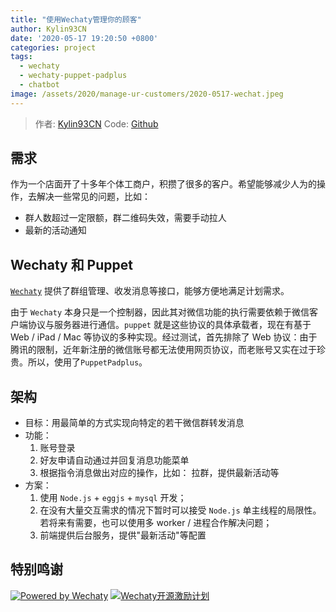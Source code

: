 ```yaml
---
title: "使用Wechaty管理你的顾客"
author: Kylin93CN
date: '2020-05-17 19:20:50 +0800'
categories: project
tags:
  - wechaty
  - wechaty-puppet-padplus
  - chatbot
image: /assets/2020/manage-ur-customers/2020-0517-wechat.jpeg
---
```


> 作者: [Kylin93CN](https://github.com/Kylin93CN)
> Code: [Github](https://github.com/Kylin93CN/wechaty-bot-XueMiEr)

## 需求

作为一个店面开了十多年个体工商户，积攒了很多的客户。希望能够减少人为的操作，去解决一些常见的问题，比如：

- 群人数超过一定限额，群二维码失效，需要手动拉人
- 最新的活动通知

## Wechaty 和 Puppet

[`Wechaty`](https://github.com/wechaty/wechaty) 提供了群组管理、收发消息等接口，能够方便地满足计划需求。

由于 `Wechaty` 本身只是一个控制器，因此其对微信功能的执行需要依赖于微信客户端协议与服务器进行通信。`puppet` 就是这些协议的具体承载者，现在有基于 Web / iPad / Mac 等协议的多种实现。经过测试，首先排除了 Web 协议：由于腾讯的限制，近年新注册的微信账号都无法使用网页协议，而老账号又实在过于珍贵。所以，使用了`PuppetPadplus`。

## 架构

- 目标：用最简单的方式实现向特定的若干微信群转发消息
- 功能：
  1. 账号登录
  2. 好友申请自动通过并回复消息功能菜单
  3. 根据指令消息做出对应的操作，比如： 拉群，提供最新活动等
- 方案：
  1. 使用 `Node.js` + `eggjs` + `mysql` 开发；
  2. 在没有大量交互需求的情况下暂时可以接受 `Node.js` 单主线程的局限性。若将来有需要，也可以使用多 worker / 进程合作解决问题；
  3. 前端提供后台服务，提供"最新活动"等配置

## 特别鸣谢

[![Powered by Wechaty](https://img.shields.io/badge/Powered%20By-Wechaty-green.svg)](https://github.com/wechaty/wechaty)
[![Wechaty开源激励计划](https://img.shields.io/badge/Wechaty-开源激励计划-green.svg)](https://github.com/juzibot/Welcome/wiki/Everything-about-Wechaty)
